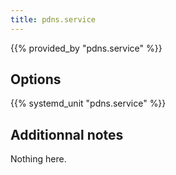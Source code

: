 ```yaml
---
title: pdns.service
---
```


{{% provided_by "pdns.service" %}}

## Options

{{% systemd_unit "pdns.service" %}}

## Additionnal notes

Nothing here.